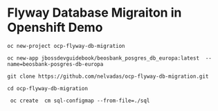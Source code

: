 # Flyway Database Migraiton in Openshift Demo

```oc new-project ocp-flyway-db-migration```

```oc new-app jbossdevguidebook/beosbank_posgres_db_europa:latest  --name=beosbank-posgres-db-europa```

```git clone https://github.com/nelvadas/ocp-flyway-db-migration.git```

```cd ocp-flyway-db-migration```

``` oc create  cm sql-configmap --from-file=./sql```

